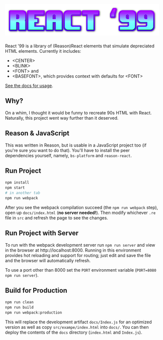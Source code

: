 # ![React '99](src/example/header.png)

React '99 is a library of (Reason)React elements that simulate depreciated
HTML elements. Currently it includes:

- \<CENTER>
- \<BLINK>
- \<FONT>
and
- \<BASEFONT>, which provides context with defaults for \<FONT>

[See the docs for usage](https://johnridesa.bike/react-99/).

## Why?

On a whim, I thought it would be funny to recreate 90s HTML with React. Naturally, this project went way further than it deserved.

## Reason & JavaScript

This was written in Reason, but is usable in a JavaScript project too (if you're
sure you want to do that). You'll have to install the peer dependencies
yourself, namely, `bs-platform` and `reason-react`. 

## Run Project

```sh
npm install
npm start
# in another tab
npm run webpack
```

After you see the webpack compilation succeed (the `npm run webpack` step), open
up `docs/index.html` (**no server needed!**). Then modify whichever `.re` file
in `src` and refresh the page to see the changes.

## Run Project with Server

To run with the webpack development server run `npm run server` and view in the
browser at http://localhost:8000. Running in this environment provides hot
reloading and support for routing; just edit and save the file and the browser
will automatically refresh.

To use a port other than 8000 set the `PORT` environment variable
(`PORT=8080 npm run server`).

## Build for Production

```sh
npm run clean
npm run build
npm run webpack:production
```

This will replace the development artifact `docs/Index.js` for an optimized
version as well as copy `src/exampe/index.html` into `docs/`. You can then
deploy the contents of the `docs` directory (`index.html` and `Index.js`).